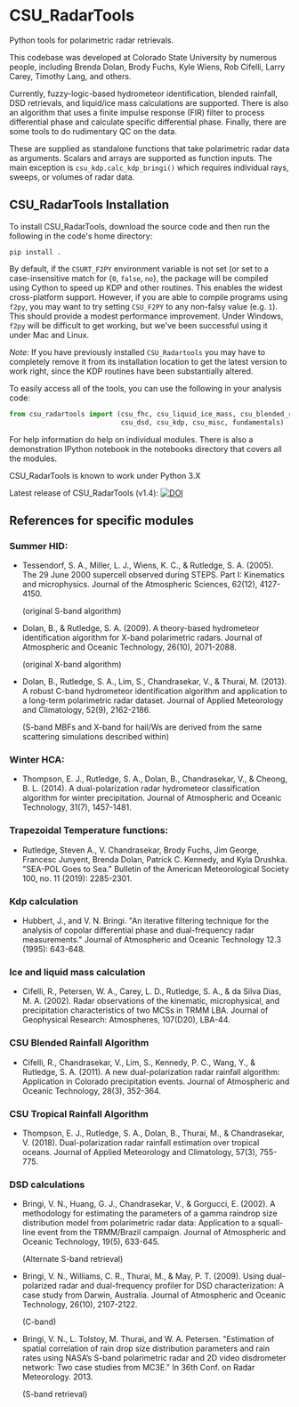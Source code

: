 # CSU_RadarTools

Python tools for polarimetric radar retrievals.

This codebase was developed at Colorado State University by numerous people, including Brenda Dolan, Brody Fuchs, Kyle Wiens, Rob Cifelli, Larry Carey, Timothy Lang, and others.

Currently, fuzzy-logic-based hydrometeor identification, blended rainfall,
DSD retrievals, and liquid/ice mass calculations are supported.
There is also an algorithm that uses a finite impulse response (FIR) filter to process differential phase and calculate specific differential phase.
Finally, there are some tools to do rudimentary QC on the data.

These are supplied as standalone functions that take polarimetric radar data as arguments.
Scalars and arrays are supported as function inputs. The main exception is `csu_kdp.calc_kdp_bringi()` which requires individual rays, sweeps, or volumes of radar data.


## CSU_RadarTools Installation

To install CSU_RadarTools, download the source code and then run the following in the code's home directory:

```pip install .```

By default, if the `CSURT_F2PY` environment variable is not set (or set to a case-insensitive match for {`0`, `false`, `no`}, the package will be compiled using Cython to speed up KDP and other routines.
This enables the widest cross-platform support.
However, if you are able to compile programs using `f2py`, you may want to try setting `CSU_F2PY` to any non-falsy value (e.g. `1`).
This should provide a modest performance improvement.
Under Windows, `f2py` will be difficult to get working, but we've been successful using it under Mac and Linux.

*Note:* If you have previously installed `CSU_Radartools` you may have to completely remove it
from its installation location to get the latest version to work right, since the KDP
routines have been substantially altered.

To easily access all of the tools, you can use the following in your analysis code:

```python
from csu_radartools import (csu_fhc, csu_liquid_ice_mass, csu_blended_rain,
                            csu_dsd, csu_kdp, csu_misc, fundamentals)
```

For help information do help on individual modules.
There is also a demonstration IPython notebook in the notebooks directory that covers all the modules.

CSU_RadarTools is known to work under Python 3.X

Latest release of CSU_RadarTools (v1.4):
[![DOI](https://zenodo.org/badge/DOI/10.5281/zenodo.13975472.svg)](https://doi.org/10.5281/zenodo.13975472)

## References for specific modules

### Summer HID:

* Tessendorf, S. A., Miller, L. J., Wiens, K. C., & Rutledge, S. A. (2005). The 29 June 2000 supercell observed during STEPS. Part I: Kinematics and microphysics. Journal of the Atmospheric Sciences, 62(12), 4127-4150.

   (original S-band algorithm)
      
* Dolan, B., & Rutledge, S. A. (2009). A theory-based hydrometeor identification algorithm for X-band polarimetric radars. Journal of Atmospheric and Oceanic Technology, 26(10), 2071-2088.

   (original X-band algorithm)
      
* Dolan, B., Rutledge, S. A., Lim, S., Chandrasekar, V., & Thurai, M. (2013). A robust C-band hydrometeor identification algorithm and application to a long-term polarimetric radar dataset. Journal of Applied Meteorology and Climatology, 52(9), 2162-2186.

   (S-band MBFs and X-band for hail/Ws are derived from the same scattering simulations described within)


### Winter HCA:

* Thompson, E. J., Rutledge, S. A., Dolan, B., Chandrasekar, V., & Cheong, B. L. (2014). A dual-polarization radar hydrometeor classification algorithm for winter precipitation. Journal of Atmospheric and Oceanic Technology, 31(7), 1457-1481.

### Trapezoidal Temperature functions:

* Rutledge, Steven A., V. Chandrasekar, Brody Fuchs, Jim George, Francesc Junyent, Brenda Dolan, Patrick C. Kennedy, and Kyla Drushka. "SEA-POL Goes to Sea." Bulletin of the American Meteorological Society 100, no. 11 (2019): 2285-2301.

### Kdp calculation

* Hubbert, J., and V. N. Bringi. "An iterative filtering technique for the analysis of copolar differential phase and dual-frequency radar measurements." Journal of Atmospheric and Oceanic Technology 12.3 (1995): 643-648. 


### Ice and liquid mass calculation

* Cifelli, R., Petersen, W. A., Carey, L. D., Rutledge, S. A., & da Silva Dias, M. A. (2002). Radar observations of the kinematic, microphysical, and precipitation characteristics of two MCSs in TRMM LBA. Journal of Geophysical Research: Atmospheres, 107(D20), LBA-44.


### CSU Blended Rainfall Algorithm

* Cifelli, R., Chandrasekar, V., Lim, S., Kennedy, P. C., Wang, Y., & Rutledge, S. A. (2011). A new dual-polarization radar rainfall algorithm: Application in Colorado precipitation events. Journal of Atmospheric and Oceanic Technology, 28(3), 352-364.


### CSU Tropical Rainfall Algorithm

* Thompson, E. J., Rutledge, S. A., Dolan, B., Thurai, M., & Chandrasekar, V. (2018). Dual-polarization radar rainfall estimation over tropical oceans. Journal of Applied Meteorology and Climatology, 57(3), 755-775.



### DSD calculations

* Bringi, V. N., Huang, G. J., Chandrasekar, V., & Gorgucci, E. (2002). A methodology for estimating the parameters of a gamma raindrop size distribution model from polarimetric radar data: Application to a squall-line event from the TRMM/Brazil campaign. Journal of Atmospheric and Oceanic Technology, 19(5), 633-645.

   (Alternate S-band retrieval)

* Bringi, V. N., Williams, C. R., Thurai, M., & May, P. T. (2009). Using dual-polarized radar and dual-frequency profiler for DSD characterization: A case study from Darwin, Australia. Journal of Atmospheric and Oceanic Technology, 26(10), 2107-2122.

  (C-band)

* Bringi, V. N., L. Tolstoy, M. Thurai, and W. A. Petersen. "Estimation of spatial correlation of rain drop size distribution parameters and rain rates using NASA’s S-band polarimetric radar and 2D video disdrometer network: Two case studies from MC3E." In 36th Conf. on Radar Meteorology. 2013.

   (S-band retrieval)

